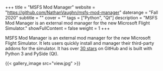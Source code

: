 +++
title = "MSFS Mod Manager"
website = "https://github.com/NathanVaughn/msfs-mod-manager"
daterange = "Fall 2020"
subtitle = ""
cover = ""
tags = ["Python", "Qt"]
description = "MSFS Mod Manager is an external mod manager for the new Microsoft Flight Simulator."
showFullContent = false
weight = 1
+++

MSFS Mod Manager is an external mod manager for the new Microsoft Flight Simulator.
It lets users quickly install and manager their third-party addons for the simulator.
It has over [30 stars](https://github.com/NathanVaughn/msfs-mod-manager/stargazers)
on GitHub and is built with Python 3 and PySide (Qt).

{{< gallery_image src="view.jpg" >}}
